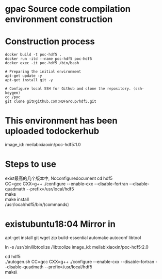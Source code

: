 # gpac Source code compilation environment construction

# Construction process
```shell
docker build -t poc-hdf5 .
docker run -itd --name poc-hdf5 poc-hdf5
docker exec -it poc-hdf5 /bin/bash

# Preparing the initial environment
apt-get update -y
apt-get install git -y

# Configure local SSH for Github and clone the repository. (ssh-keygen)
cd /poc
git clone git@github.com:HDFGroup/hdf5.git

```

# This environment has been uploaded todockerhub
image_id: meilabixiaoxin/poc-hdf5:1.0
# Steps to use
exist最高的几个版本中, Noconfiguredocument
cd hdf5\
CC=gcc CXX=g++ ./configure --enable-cxx --disable-fortran --disable-quadmath --prefix=/usr/local/hdf5 \
make\
make install \
/usr/local/hdf5/bin/(commands)

# existubuntu18:04 Mirror in
apt-get install git wget zip build-essential automake autoconf libtool

ln -s /usr/bin/libtoolize /libtoolize
image_id: meilabixiaoxin/poc-hdf5:2.0

cd hdf5\
./autogen.sh
CC=gcc CXX=g++ ./configure --enable-cxx --disable-fortran --disable-quadmath --prefix=/usr/local/hdf5 \
make\

